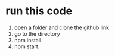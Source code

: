 # run this code 

1. open a folder and clone the github link 
2. go to the directory 
3. npm install
4. npm start.